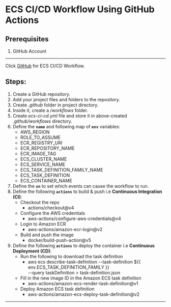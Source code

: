 # ECS CI/CD Workflow Using GitHub Actions

## Prerequisites
1. GitHub Account

---

Click [GitHub](https://github.com/inflection-sahil/reancare/blob/master/.github/workflows/ecs-ci-cd.yml) for ECS CI/CD Workflow.

## Steps:
1. Create a GitHub repository.
2. Add your project files and folders to the repository.
2. Create *.github* folder in project directory.
3. Inside it, create a */workflows* folder.
4. Create *ecs-ci-cd.yml* file and store it in above-created *.github/workflows* directory.
5. Define the **`name`** and following map of **`env`** variables:
    - AWS_REGION
    - ROLE_TO_ASSUME
    - ECR_REGISTRY_URI
    - ECR_REPOSITORY_NAME
    - ECR_IMAGE_TAG
    - ECS_CLUSTER_NAME
    - ECS_SERVICE_NAME
    - ECS_TASK_DEFINITION_FAMILY_NAME
    - ECS_TASK_DEFINITION
    - ECS_CONTAINER_NAME
6. Define the **`on`** to set which events can cause the workflow to run.
7. Define the following **`actions`** to build & push i.e **Continuous Integration (CI)**:
    - Checkout the repo
        - actions/checkout@v4
    - Configure the AWS credentials
        - aws-actions/configure-aws-credentials@v4
    - Login to Amazon ECR
        - aws-actions/amazon-ecr-login@v2
    - Build and push the image
        - docker/build-push-action@v5
8. Define the following **`actions`** to deploy the container i.e **Continuous Deployment (CD)**:
    - Run the following to download the task definition
        - aws ecs describe-task-definition --task-definition ${{ env.ECS_TASK_DEFINITION_FAMILY }} \
        --query taskDefinition > task-definition.json
    - Fill in the new image ID in the Amazon ECS task definition
        - aws-actions/amazon-ecs-render-task-definition@v1
    - Deploy Amazon ECS task definition
        - aws-actions/amazon-ecs-deploy-task-definition@v2

---
